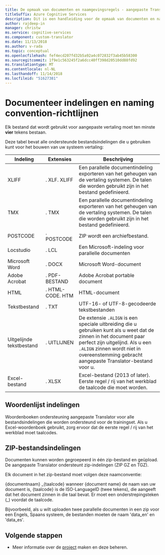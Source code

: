 ```yaml
---
title: De opmaak van documenten en naamgevingsregels - aangepaste Translator
titleSuffix: Azure Cognitive Services
description: Dit is een handleiding voor de opmaak van documenten en naamgeving in aangepaste Translator. Dit concept helpt bij het beheren van documenten namen betere abd naamgevingsconflicten voorkomen.
author: rajdeep-in
manager: christw
ms.service: cognitive-services
ms.component: custom-translator
ms.date: 11/13/2018
ms.author: v-rada
ms.topic: conceptual
ms.openlocfilehash: fef4ecd207fd32b5a92a4c072832f3ab45b58300
ms.sourcegitcommit: 1f9e1c563245f2a6dcc40ff398d20510dd88fd92
ms.translationtype: MT
ms.contentlocale: nl-NL
ms.lasthandoff: 11/14/2018
ms.locfileid: "51627381"
---
```

# <a name="document-formats-and-naming-convention-guidance"></a>Documenteer indelingen en naming convention-richtlijnen

Elk bestand dat wordt gebruikt voor aangepaste vertaling moet ten minste **vier** tekens bestaan.

Deze tabel bevat alle ondersteunde bestandsindelingen die u gebruiken kunt voor het bouwen van uw systeem vertaling:

| Indeling            | Extensies   | Beschrijving                                                                                                                                                                                                                                                                    |
|-------------------|--------------|--------------------------------------------------------------------------------------------------------------------------------------------------------------------------------------------------------------------------------------------------------------------------------|
| XLIFF             | . XLF. XLIFF | Een parallelle documentindeling exporteren van het geheugen van de vertaling systemen. De talen die worden gebruikt zijn in het bestand gedefinieerd.                                                                                                                                                              |
| TMX               | . TMX         | Een parallelle documentindeling exporteren van het geheugen van de vertaling systemen. De talen die worden gebruikt zijn in het bestand gedefinieerd.                                                                                                                                                              |
| POSTCODE               | . POSTCODE         | ZIP wordt een archiefbestand.                                                                                                                                                                                                        |
| Locstudio         | . LCL         | Een Microsoft-indeling voor parallelle documenten                                                                                                                                                                                                                                      |
| Microsoft Word    | . DOCX        | Microsoft Word-document                                                                                                                                                                                                                                                        |
| Adobe Acrobat     | . PDF-BESTAND         | Adobe Acrobat portable document                                                                                                                                                                                                                                                |
| HTML              | . HTML-CODE. HTM  | HTML-document                                                                                                                                                                                                                                                                  |
| Tekstbestand         | . TXT         | UTF-16- of UTF-8-gecodeerde tekstbestanden                                                                                                                                                                                                                                             |
| Uitgelijnde tekstbestand | . UITLIJNEN       | De extensie `.ALIGN` is een speciale uitbreiding die u gebruiken kunt als u weet dat de zinnen in het document paar perfect zijn uitgelijnd. Als u een `.ALIGN` zinnen wordt niet in overeenstemming gebracht aangepaste Translator-bestand voor u. |
| Excel-bestand        | . XLSX        | Excel-bestand (2013 of later). Eerste regel / rij van het werkblad de taalcode die moet worden.                                                                                                                                                                                                                                                      |

## <a name="dictionary-formats"></a>Woordenlijst indelingen

Woordenboeken ondersteuning aangepaste Translator voor alle bestandsindelingen die worden ondersteund voor de trainingset. Als u Excel-woordenboek gebruikt, zorg ervoor dat de eerste regel / rij van het werkblad moet taalcodes.

## <a name="zip-file-formats"></a>ZIP-bestandsindelingen

Documenten kunnen worden gegroepeerd in één zip-bestand en geüpload. De aangepaste Translator ondersteunt zip-indelingen (ZIP GZ en TGZ).

Elk document in het zip-bestand moet volgen deze naamconventie:

{documentnaam} \_{taalcode} wanneer {document name} de naam van uw document is, {taalcode} is de ISO-LanguageID (twee tekens), die aangeeft dat het document zinnen in die taal bevat. Er moet een onderstrepingsteken (_) voordat de taalcode.

Bijvoorbeeld, als u wilt uploaden twee parallelle documenten in een zip voor een Engels, Spaans systeem, de bestanden moeten de naam 'data_en' en 'data_es'.

## <a name="next-steps"></a>Volgende stappen

- Meer informatie over de [project](workspace-and-project.md#what-is-a-custom-translator-project) maken en deze beheren.